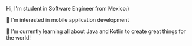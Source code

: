 Hi, I'm student in Software Engineer from Mexico:) 

 👀 I’m interested in mobile application development
  
 🌱 I’m currently learning all about Java and Kotlin
  to create great things for the world!

  

<!---
DarianaGuev/DarianaGuev is a ✨ special ✨ repository because its `README.md` (this file) appears on your GitHub profile.
You can click the Preview link to take a look at your changes.
--->
